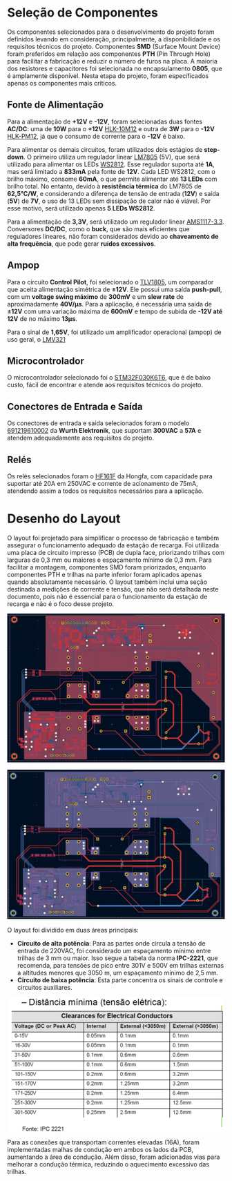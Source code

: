 # Seleção de Componentes

Os componentes selecionados para o desenvolvimento do projeto foram definidos levando em consideração, principalmente, a disponibilidade e os requisitos técnicos do projeto. Componentes **SMD** (Surface Mount Device) foram preferidos em relação aos componentes **PTH** (Pin Through Hole) para facilitar a fabricação e reduzir o número de furos na placa. A maioria dos resistores e capacitores foi selecionada no encapsulamento **0805**, que é amplamente disponível. Nesta etapa do projeto, foram especificados apenas os componentes mais críticos.

## Fonte de Alimentação

Para a alimentação de **+12V** e **-12V**, foram selecionadas duas fontes **AC/DC**: uma de **10W** para o **+12V** [HLK-10M12](https://evelta.com/content/datasheets/098-HLK-10MX.pdf) e outra de **3W** para o **-12V** [HLK-PM12](https://nettigo.eu/attachments/503), já que o consumo de corrente para o **-12V** é baixo.

Para alimentar os demais circuitos, foram utilizados dois estágios de **step-down**. O primeiro utiliza um regulador linear [LM7805](https://www.alldatasheet.com/datasheet-pdf/view/82833/fairchild/lm7805.html) (5V), que será utilizado para alimentar os LEDs [WS2812](https://cdn-shop.adafruit.com/datasheets/WS2812.pdf). Esse regulador suporta até **1A**, mas será limitado a **833mA** pela fonte de **12V**. Cada LED WS2812, com o brilho máximo, consome **60mA**, o que permite alimentar até **13 LEDs** com brilho total. No entanto, devido à **resistência térmica** do LM7805 de **62,5°C/W**, e considerando a diferença de tensão de entrada (**12V**) e saída (**5V**) de **7V**, o uso de 13 LEDs sem dissipação de calor não é viável. Por esse motivo, será utilizado apenas **5 LEDs WS2812**. 

Para a alimentação de **3,3V**, será utilizado um regulador linear [AMS1117-3.3](http://www.advanced-monolithic.com/pdf/ds1117.pdf). Conversores **DC/DC**, como o **buck**, que são mais eficientes que reguladores lineares, não foram considerados devido ao **chaveamento de alta frequência**, que pode gerar **ruídos excessivos**.

## Ampop

Para o circuito **Control Pilot**, foi selecionado o [TLV1805](https://www.ti.com/lit/ds/symlink/tlv1805-q1.pdf?ts=1729874561037&ref_url=https%253A%252F%252Fbr.mouser.com%252F), um comparador que aceita alimentação simétrica de **±12V**. Ele possui uma saída **push-pull**, com um **voltage swing máximo** de **300mV** e um **slew rate** de aproximadamente **40V/μs**. Para a aplicação, é necessária uma saída de **±12V** com uma variação máxima de **600mV** e tempo de subida de **-12V até 12V** de no máximo **13μs**.

Para o sinal de **1,65V**, foi utilizado um amplificador operacional (ampop) de uso geral, o [LMV321](https://www.onsemi.com/pdf/datasheet/lmv321-d.pdf)

## Microcontrolador

O microcontrolador selecionado foi o [STM32F030K6T6](https://br.mouser.com/datasheet/2/389/stm32f030f4-1851168.pdf), que é de baixo custo, fácil de encontrar e atende aos requisitos técnicos do projeto.

## Conectores de Entrada e Saída

Os conectores de entrada e saída selecionados foram o modelo [691219610002](https://br.mouser.com/ProductDetail/Wurth-Elektronik/691219610002?qs=sPbYRqrBIVneFMqRi9IErQ%3D%3D) da **Wurth Elektronik**, que suportam **300VAC** a **57A** e atendem adequadamente aos requisitos do projeto.

## Relés

Os relés selecionados foram o [HF161F](https://source.hongfa.com//pdf/web/viewer.html?file=/Uploads/Product/PDF/HF161F_en.pdf?timestamp=1733333696) da Hongfa, com capacidade para suportar até 20A em 250VAC e corrente de acionamento de 75mA, atendendo assim a todos os requisitos necessários para a aplicação.



# Desenho do Layout

O layout foi projetado para simplificar o processo de fabricação e também assegurar o funcionamento adequado da estação de recarga. Foi utilizada uma placa de circuito impresso (PCB) de dupla face, priorizando trilhas com larguras de 0,3 mm ou maiores e espaçamento mínimo de 0,3 mm. Para facilitar a montagem, componentes SMD foram priorizados, enquanto componentes PTH e trilhas na parte inferior foram aplicados apenas quando absolutamente necessário. O layout também inclui uma seção destinada a medições de corrente e tensão, que não será detalhada neste documento, pois não é essencial para o funcionamento da estação de recarga e não é o foco desse projeto.

<p align="center">
    <img src="Imagens/top.jpg">
</p>

<p align="center">
    <img src="Imagens/bottom.jpg">
</p>

O layout foi dividido em duas áreas principais:
- **Circuito de alta potência**: Para as partes onde circula a tensão de entrada de 220VAC, foi considerado um espaçamento mínimo entre trilhas de 3 mm ou maior. Isso segue a tabela da norma **IPC-2221**, que recomenda, para tensões de pico entre 301V e 500V em trilhas externas a altitudes menores que 3050 m, um espaçamento mínimo de 2,5 mm.
- **Circuito de baixa potência**: Esta parte concentra os sinais de controle e circuitos auxiliares.

<p align="center">
    <img src="Imagens/Distância%20mínima%20tensão%20elétrica.png">
</p>

Para as conexões que transportam correntes elevadas (16A), foram implementadas malhas de condução em ambos os lados da PCB, aumentando a área de condução. Além disso, foram adicionadas vias para melhorar a condução térmica, reduzindo o aquecimento excessivo das trilhas.






